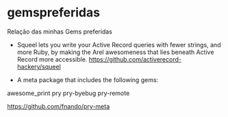 # gemspreferidas
Relação das minhas Gems preferidas
- Squeel lets you write your Active Record queries with fewer strings, and more Ruby, by making the Arel awesomeness that lies beneath Active Record more accessible.
https://github.com/activerecord-hackery/squeel

-  A meta package that includes the following gems:

awesome_print
pry
pry-byebug
pry-remote

https://github.com/fnando/pry-meta
